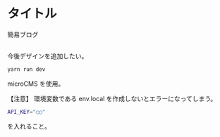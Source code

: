# タイトル

簡易ブログ

##

今後デザインを追加したい。

```bash
yarn run dev
```

microCMS を使用。

【注意】
環境変数である env.local を作成しないとエラーになってしまう。

```bash
API_KEY="◯◯"
```

を入れること。
